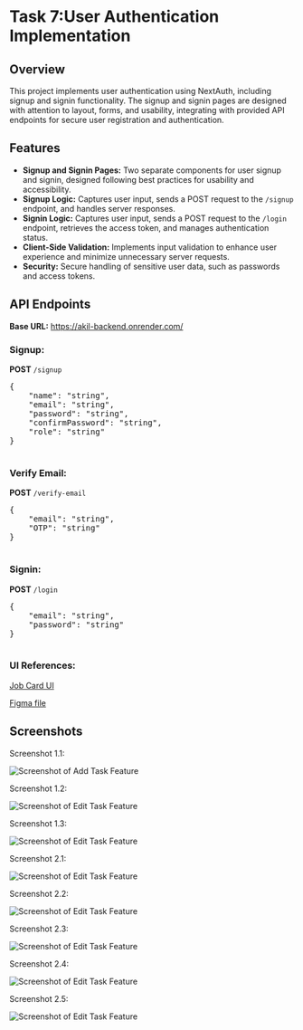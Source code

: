 <h1>Task 7:User Authentication Implementation</h1>

<section>
        <h2>Overview</h2>
        <p>This project implements user authentication using NextAuth, including signup and signin functionality. The signup and signin pages are designed with attention to layout, forms, and usability, integrating with provided API endpoints for secure user registration and authentication.</p>
    </section>

<section>
        <h2>Features</h2>
        <ul>
            <li><strong>Signup and Signin Pages:</strong> Two separate components for user signup and signin, designed following best practices for usability and accessibility.</li>
            <li><strong>Signup Logic:</strong> Captures user input, sends a POST request to the <code>/signup</code> endpoint, and handles server responses.</li>
            <li><strong>Signin Logic:</strong> Captures user input, sends a POST request to the <code>/login</code> endpoint, retrieves the access token, and manages authentication status.</li>
            <li><strong>Client-Side Validation:</strong> Implements input validation to enhance user experience and minimize unnecessary server requests.</li>
            <li><strong>Security:</strong> Secure handling of sensitive user data, such as passwords and access tokens.</li>
        </ul>
    </section>

<section>
        <h2>API Endpoints</h2>
        <p><strong>Base URL:</strong> <a href="https://akil-backend.onrender.com/" target="_blank">https://akil-backend.onrender.com/</a></p>

<h3>Signup:</h3>
        <p><strong>POST</strong> <code>/signup</code></p>
        <div class="code-block">
            <pre>
{
    "name": "string",
    "email": "string",
    "password": "string",
    "confirmPassword": "string",
    "role": "string"
}
            </pre>
        </div>

<h3>Verify Email:</h3>
        <p><strong>POST</strong> <code>/verify-email</code></p>
        <div class="code-block">
            <pre>
{
    "email": "string",
    "OTP": "string"
}
            </pre>
        </div>
<h3>Signin:</h3>
        <p><strong>POST</strong> <code>/login</code></p>
        <div class="code-block">
            <pre>
{
    "email": "string",
    "password": "string"
}
            </pre>
        </div>
    </section>

<h3>UI References:</h3>
    <p><a href="Job Card UI">Job Card UI</a></p>
    <p><a href="Figma file">Figma file</a></p>
<h2>Screenshots</h2>
    <p>Screenshot 1.1:</p>
    <img src="/final-task/public/assets/Screenshot-1.png" alt="Screenshot of Add Task Feature" />
    <p>Screenshot 1.2:</p>
    <img src="/final-task/public/assets/Screenshot-2.png" alt="Screenshot of Edit Task Feature" />
    <p>Screenshot 1.3:</p>
    <img src="/final-task/public/assets/Screenshot-12.png" alt="Screenshot of Edit Task Feature" />
    <p>Screenshot 2.1:</p>
    <img src="/final-task/public/assets/Screenshot-13.png" alt="Screenshot of Edit Task Feature" />
    <p>Screenshot 2.2:</p>
    <img src="/final-task/public/assets/Screenshot-3.png" alt="Screenshot of Edit Task Feature" />
    <p>Screenshot 2.3:</p>
    <img src="/final-task/public/assets/Screenshot-4.png" alt="Screenshot of Edit Task Feature" />
    <p>Screenshot 2.4:</p>
    <img src="/final-task/public/assets/Screenshot-5.png" alt="Screenshot of Edit Task Feature" />
    <p>Screenshot 2.5:</p>
    <img src="/final-task/public/assets/Screenshot-6.png" alt="Screenshot of Edit Task Feature" />

